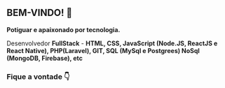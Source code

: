 ## BEM-VINDO! 👋

**Potiguar e apaixonado por tecnologia.**

Desenvolvedor **FullStack** - **HTML, CSS, JavaScript (Node.JS, ReactJS e React Native), PHP(Laravel), GIT, SQL (MySql e Postgrees) NoSql (MongoDB, Firebase), etc**
### Fique a vontade 👇

